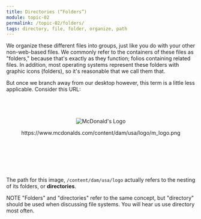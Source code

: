 ```yaml
---
title: Directories (“Folders”)
module: topic-02
permalink: /topic-02/folders/
tags: directory, file, folder, organize, path
---
```


<div class="divider-heading"></div>

We organize these different files into groups, just like you do with your other non-web-based files. We commonly refer to the containers of these files as "folders," because that's exactly as they function; folios containing related files. In addition, most operating systems represent these folders with graphic icons (folders), so it's reasonable that we call them that.

But once we branch away from our desktop however, this term is a little less applicable. Consider this URL:

<div style="padding: 40px 0px 80px 0px;">
  <p align="center">
    <img src="https://www.mcdonalds.com/content/dam/usa/logo/m_logo.png" alt="McDonald's Logo" style="border: none;"/>
  </p>
  <p align="center">https://www.mcdonalds.com/content/dam/usa/logo/m_logo.png</p>
</div>

The path for this image, `/content/dam/usa/logo` actually refers to the nesting of its folders, or **directories**.

<span class="label label-info">NOTE</span> "Folders" and "directories" refer to the same concept, but "directory" should be used when discussing file systems. You will hear us use directory most often.
